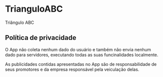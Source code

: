 # TrianguloABC
Triângulo ABC

## Política de privacidade

O App não coleta nenhum dado do usuário e também não envia nenhum dado para servidores, executando todas as suas funcinalidades localmente.

As publicidades contidas apresentadas no App são de responsabilidade de seus promotores e da empresa responsável pela veiculação delas.
